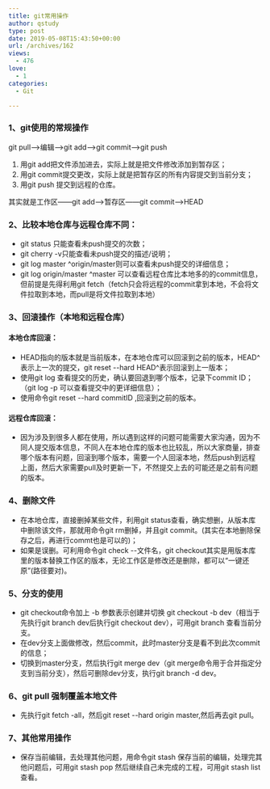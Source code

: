 ```yaml
---
title: git常用操作
author: qstudy
type: post
date: 2019-05-08T15:43:50+00:00
url: /archives/162
views:
  - 476
love:
  - 1
categories:
  - Git

---
```


 ### 1、git使用的常规操作

  git pull——>编辑——>git add——>git commit——>git push

  1. 用git add把文件添加进去，实际上就是把文件修改添加到暂存区；
  2. 用git commit提交更改，实际上就是把暂存区的所有内容提交到当前分支；
  3. 用git push 提交到远程的仓库。

 其实就是工作区——git add——>暂存区——git commit——>HEAD


### 2、比较本地仓库与远程仓库不同：

  * git status 只能查看未push提交的次数；
  * git cherry -v只能查看未push提交的描述/说明；
  * git log master ^origin/master则可以查看未push提交的详细信息；
  * git log origin/master ^master 可以查看远程仓库比本地多的的commit信息，但前提是先得利用git fetch（fetch只会将远程的commit拿到本地，不会将文件拉取到本地，而pull是将文件拉取到本地）

### 3、回滚操作（本地和远程仓库）

#### 本地仓库回滚：

  * HEAD指向的版本就是当前版本，在本地仓库可以回滚到之前的版本，HEAD^表示上一次的提交，git reset --hard HEAD^表示回滚到上一版本；
  * 使用git log 查看提交的历史，确认要回退到哪个版本，记录下commit ID；（git log -p 可以查看提交中的更详细信息）；
  * 使用命令git reset --hard commitID ,回滚到之前的版本。

#### 远程仓库回滚：

  * 因为涉及到很多人都在使用，所以遇到这样的问题可能需要大家沟通，因为不同人提交版本信息，不同人在本地仓库的版本也比较乱，所以大家商量，排查哪个版本有问题，回滚到哪个版本，需要一个人回滚本地，然后push到远程上面，然后大家需要pull及时更新一下，不然提交上去的可能还是之前有问题的版本。

### 4、删除文件

  * 在本地仓库，直接删掉某些文件，利用git status查看，确实想删，从版本库中删除该文件，那就用命令git rm删掉，并且git commit。(其实在本地删除保存之后，再进行commt也是可以的)；
  * 如果是误删。可利用命令git check --文件名，git checkout其实是用版本库里的版本替换工作区的版本，无论工作区是修改还是删除，都可以“一键还原”(路径要对)。

### 5、分支的使用

  * git checkout命令加上 -b 参数表示创建并切换 git checkout -b dev（相当于先执行git branch dev后执行git checkout dev），可用git branch 查看当前分支。
  * 在dev分支上面做修改，然后commit，此时master分支是看不到此次commit的信息；
  * 切换到master分支，然后执行git merge dev（git merge命令用于合并指定分支到当前分支），然后可删除dev分支，执行git branch -d dev。

### 6、git pull 强制覆盖本地文件

  * 先执行git fetch -all，然后git reset --hard origin master,然后再去git pull。

### 7、其他常用操作

  * 保存当前编辑，去处理其他问题，用命令git stash 保存当前的编辑，处理完其他问题后，可用git stash pop 然后继续自己未完成的工程，可用git stash list 查看。